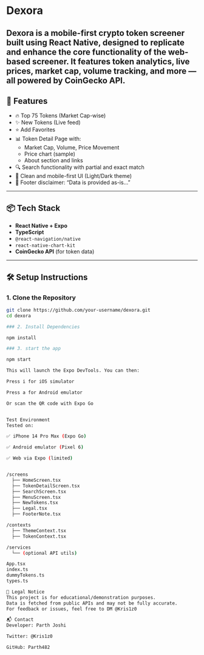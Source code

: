 # Dexora
Dexora is a mobile-first crypto token screener built using **React Native**, designed to replicate and enhance the core functionality of the web-based screener. It features token analytics, live prices, market cap, volume tracking, and more — all powered by CoinGecko API.
---

## 🚀 Features

- 🔥 Top 75 Tokens (Market Cap-wise)
- ✨ New Tokens (Live feed)
- ⭐ Add Favorites
- 📊 Token Detail Page with:
  - Market Cap, Volume, Price Movement
  - Price chart (sample)
  - About section and links
- 🔍 Search functionality with partial and exact match
- 📱 Clean and mobile-first UI (Light/Dark theme)
- 📌 Footer disclaimer: “Data is provided as-is…”

---

## 📦 Tech Stack

- **React Native + Expo**
- **TypeScript**
- `@react-navigation/native`
- `react-native-chart-kit`
- **CoinGecko API** (for token data)

---

## 🛠️ Setup Instructions

### 1. Clone the Repository

```bash
git clone https://github.com/your-username/dexora.git
cd dexora

### 2. Install Dependencies

npm install

### 3. start the app

npm start

This will launch the Expo DevTools. You can then:

Press i for iOS simulator

Press a for Android emulator

Or scan the QR code with Expo Go


Test Environment
Tested on:

✅ iPhone 14 Pro Max (Expo Go)

✅ Android emulator (Pixel 6)

✅ Web via Expo (limited)


/screens
  ├── HomeScreen.tsx
  ├── TokenDetailScreen.tsx
  ├── SearchScreen.tsx
  ├── MenuScreen.tsx
  ├── NewTokens.tsx
  ├── Legal.tsx
  ├── FooterNote.tsx

/contexts
  ├── ThemeContext.tsx
  ├── TokenContext.tsx

/services
  └── (optional API utils)

App.tsx
index.ts
dummyTokens.ts
types.ts

📄 Legal Notice
This project is for educational/demonstration purposes.
Data is fetched from public APIs and may not be fully accurate.
For feedback or issues, feel free to DM @Kris1z0

📬 Contact
Developer: Parth Joshi

Twitter: @Kris1z0

GitHub: Parth482




